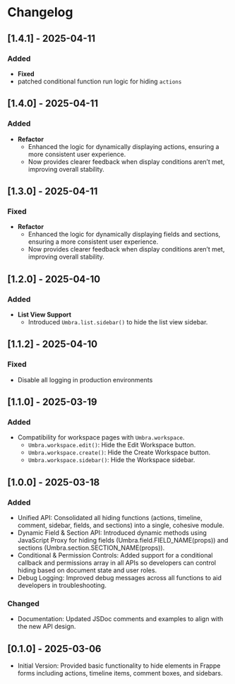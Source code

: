 # Changelog

## [1.4.1] - 2025-04-11

### Added

- **Fixed**
- patched conditional function run logic for hiding `actions`

## [1.4.0] - 2025-04-11

### Added

- **Refactor**
  - Enhanced the logic for dynamically displaying actions, ensuring a more consistent user experience.
  - Now provides clearer feedback when display conditions aren’t met, improving overall stability.

## [1.3.0] - 2025-04-11

### Fixed

- **Refactor**
  - Enhanced the logic for dynamically displaying fields and sections, ensuring a more consistent user experience.
  - Now provides clearer feedback when display conditions aren’t met, improving overall stability.

## [1.2.0] - 2025-04-10

### Added
- **List View Support**
  - Introduced `Umbra.list.sidebar()` to hide the list view sidebar.

## [1.1.2] - 2025-04-10

### Fixed

- Disable all logging in production environments

## [1.1.0] - 2025-03-19

### Added

- Compatibility for workspace pages with `Umbra.workspace`.
  - `Umbra.workspace.edit()`: Hide the Edit Workspace button.
  - `Umbra.workspace.create()`: Hide the Create Workspace button.
  - `Umbra.workspace.sidebar()`: Hide the Workspace sidebar.

## [1.0.0] - 2025-03-18

### Added

- Unified API: Consolidated all hiding functions (actions, timeline, comment, sidebar, fields, and sections) into a single, cohesive module.
- Dynamic Field & Section API: Introduced dynamic methods using JavaScript Proxy for hiding fields (Umbra.field.FIELD_NAME(props)) and sections (Umbra.section.SECTION_NAME(props)).
- Conditional & Permission Controls: Added support for a conditional callback and permissions array in all APIs so developers can control hiding based on document state and user roles.
- Debug Logging: Improved debug messages across all functions to aid developers in troubleshooting.

### Changed

- Documentation: Updated JSDoc comments and examples to align with the new API design.

## [0.1.0] - 2025-03-06

- Initial Version: Provided basic functionality to hide elements in Frappe forms including actions, timeline items, comment boxes, and sidebars.